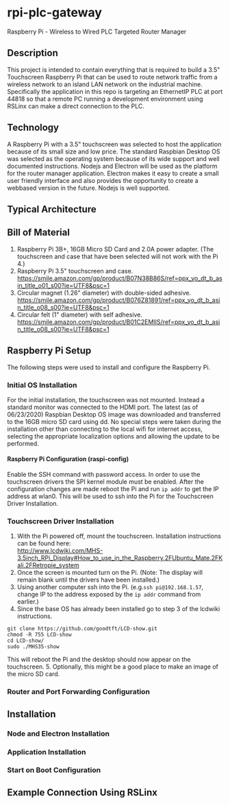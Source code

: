 # rpi-plc-gateway
Raspberry Pi - Wireless to Wired PLC Targeted Router Manager

## Description
This project is intended to contain everything that is required to build a 3.5" Touchscreen Raspberry Pi that can be used to route network traffic from a wireless network to an island LAN network on the industrial machine.  Specifically the application in this repo is targeting an EthernetIP PLC at port 44818 so that a remote PC running a development environment using RSLinx can make a direct connection to the PLC.

## Technology
A Raspberry Pi with a 3.5" touchscreen was selected to host the application because of its small size and low price.  The standard Raspbian Desktop OS was selected as the operating system because of its wide support and well documented instructions.  Nodejs and Electron will be used as the platform for the router manager application.  Electron makes it easy to create a small user friendly interface and also provides the opportunity to create a webbased version in the future.  Nodejs is well supported.

## Typical Architecture

## Bill of Material
1. Raspberry Pi 3B+, 16GB Micro SD Card and 2.0A power adapter. (The touchscreen and case that have been selected will not work with the Pi 4.)
2. Raspberry Pi 3.5" touchscreen and case. 
<br/>https://smile.amazon.com/gp/product/B07N38B86S/ref=ppx_yo_dt_b_asin_title_o01_s00?ie=UTF8&psc=1
3. Circular magnet (1.26" diameter) with double-sided adhesive.
<br/>https://smile.amazon.com/gp/product/B076Z81891/ref=ppx_yo_dt_b_asin_title_o08_s00?ie=UTF8&psc=1
4. Circular felt (1" diameter) with self adhesive.
<br/>https://smile.amazon.com/gp/product/B01C2EMIIS/ref=ppx_yo_dt_b_asin_title_o08_s00?ie=UTF8&psc=1

## Raspberry Pi Setup
The following steps were used to install and configure the Raspberry Pi.

### Initial OS Installation
For the initial installation, the touchscreen was not mounted.  Instead a standard monitor was connected to the HDMI port.  The latest (as of 06/23/2020) Raspbian Desktop OS image was downloaded and transferred to the 16GB micro SD card using dd.  No special steps were taken during the installation other than connecting to the local wifi for internet access, selecting the appropriate localization options and allowing the update to be performed.  

#### Raspberry Pi Configuration (raspi-config)
Enable the SSH command with password access.  In order to use the touchscreen drivers the SPI kernel module must be enabled.  After the configuration changes are made reboot the Pi and run ```ip addr``` to get the IP address at wlan0.  This will be used to ssh into the Pi for the Touchscreen Driver Installation.

### Touchscreen Driver Installation
1. With the Pi powered off, mount the touchscreen.  Installation instructions can be found here:
<br/>http://www.lcdwiki.com/MHS-3.5inch_RPi_Display#How_to_use_in_the_Raspberry.2FUbuntu_Mate.2FKali.2FRetropie_system
2. Once the screen is mounted turn on the Pi.  (Note: The display will remain blank until the drivers have been installed.)
3. Using another computer ssh into the Pi. (e.g.```ssh pi@192.168.1.57```, change IP to the address exposed by the ```ip addr``` command from earlier.)  
4. Since the base OS has already been installed go to step 3 of the lcdwiki instructions.
```
git clone https://github.com/goodtft/LCD-show.git
chmod -R 755 LCD-show
cd LCD-show/
sudo ./MHS35-show
```
This will reboot the Pi and the desktop should now appear on the touchscreen.
5. Optionally, this might be a good place to make an image of the micro SD card.

### Router and Port Forwarding Configuration

## Installation

### Node and Electron Installation

### Application Installation

### Start on Boot Configuration

## Example Connection Using RSLinx
